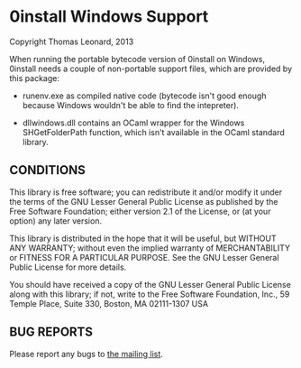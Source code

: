 0install Windows Support
========================

Copyright Thomas Leonard, 2013

When running the portable bytecode version of 0install on Windows, 0install
needs a couple of non-portable support files, which are provided by this
package:

- runenv.exe as compiled native code (bytecode isn't good enough because
  Windows wouldn't be able to find the intepreter).

- dllwindows.dll contains an OCaml wrapper for the Windows SHGetFolderPath
  function, which isn't available in the OCaml standard library.


CONDITIONS
----------

This library is free software; you can redistribute it and/or
modify it under the terms of the GNU Lesser General Public
License as published by the Free Software Foundation; either
version 2.1 of the License, or (at your option) any later version.

This library is distributed in the hope that it will be useful,
but WITHOUT ANY WARRANTY; without even the implied warranty of
MERCHANTABILITY or FITNESS FOR A PARTICULAR PURPOSE.  See the GNU
Lesser General Public License for more details.

You should have received a copy of the GNU Lesser General Public
License along with this library; if not, write to the Free Software
Foundation, Inc., 59 Temple Place, Suite 330, Boston, MA 02111-1307  USA


BUG REPORTS
-----------

Please report any bugs to [the mailing list](http://0install.net/support.html).
